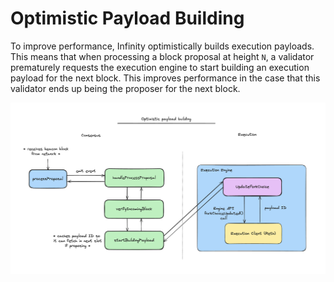 # Optimistic Payload Building

To improve performance, Infinity optimistically builds execution payloads. This means that when processing a block proposal at height `N`, a validator prematurely requests the execution engine to start building an execution payload for the next block. This improves performance in the case that this validator ends up being the proposer for the next block.

![optimistic payload](../assets/optimistic-payload.png)
